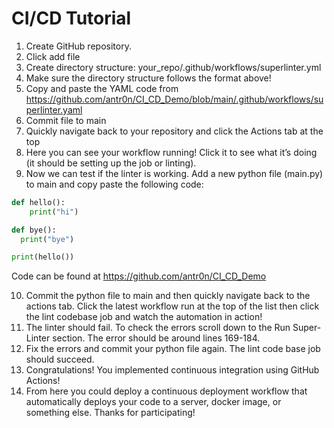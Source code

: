 # CI/CD Tutorial
1.	Create GitHub repository.
2.	Click add file
3.	Create directory structure: your_repo/.github/workflows/superlinter.yml
4.	Make sure the directory structure follows the format above!
5.	Copy and paste the YAML code from https://github.com/antr0n/CI_CD_Demo/blob/main/.github/workflows/superlinter.yaml
6.	Commit file to main
7.	Quickly navigate back to your repository and click the Actions tab at the top
8.	Here you can see your workflow running! Click it to see what it’s doing (it should be setting up the job or linting).
9.	Now we can test if the linter is working. Add a new python file (main.py) to main and copy paste the following code: 
```Python
def hello():
    print("hi")

def bye():
  print("bye")

print(hello())
```
 Code can be found at https://github.com/antr0n/CI_CD_Demo
 
10.	Commit the python file to main and then quickly navigate back to the actions tab. Click the latest workflow run at the top of the list then click the lint codebase job and watch the automation in action!
11.	The linter should fail. To check the errors scroll down to the Run Super-Linter section. The error should be around lines 169-184.
12.	Fix the errors and commit your python file again. The lint code base job should succeed.
13.	Congratulations! You implemented continuous integration using GitHub Actions!
14.	From here you could deploy a continuous deployment workflow that automatically deploys your code to a server, docker image, or something else. Thanks for participating!


